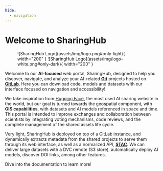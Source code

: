 ```yaml
---
hide:
  - navigation
---
```


# Welcome to SharingHub

<figure markdown>
  ![SharingHub Logo](assets/img/logo.png#only-light){ width="200" }
  ![SharingHub Logo](assets/img/logo-white.png#only-dark){ width="200" }
</figure>

Welcome to our **AI-focused** web portal, SharingHub, designed to help you discover, navigate, and analyze your AI-related **[Git](https://git-scm.com/)** projects hosted on **[GitLab](https://about.gitlab.com/)**. Here you can download code, models and datasets with our interface focused on navigation and accessibility!

We take inspiration from [Hugging Face](https://huggingface.co/), the most used AI sharing website in the world, but our goal is turned towards the geospatial component, with **GIS capabilities**, with datasets and AI models referenced in space and time. This portal is intended to improve exchanges and collaboration between scientists by integrating voting mechanisms, code reviews, and the complete management of the shared assets life cycle.

Very light, SharingHub is deployed on top of a GitLab instance, and dynamically extracts metadata from the shared projects to serve them through its web interface, as well as a normalized API, **[STAC](https://stacspec.org)**. We can deliver large datasets with a DVC remote (S3 store), automatically deploy AI models, discover DOI links, among other features.

Dive into the documentation to learn more!
